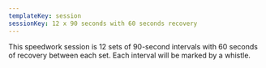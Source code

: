 ```yaml
---
templateKey: session
sessionKey: 12 x 90 seconds with 60 seconds recovery
---
```

This speedwork session is 12 sets of 90-second intervals with 60 seconds 
of recovery between each set. Each interval will be marked by a whistle.
